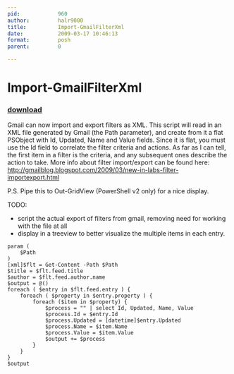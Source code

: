```yaml
---
pid:            960
author:         halr9000
title:          Import-GmailFilterXml
date:           2009-03-17 10:46:13
format:         posh
parent:         0

---
```


# Import-GmailFilterXml

### [download](Scripts\960.ps1)

Gmail can now import and export filters as XML. This script will read in an XML file generated by Gmail (the Path parameter), and create from it a flat PSObject with Id, Updated, Name and Value fields.  Since it is flat, you must use the Id field to correlate the filter criteria and actions.  As far as I can tell, the first item in a filter is the criteria, and any subsequent ones describe the action to take.  More info about filter import/export can be found here: http://gmailblog.blogspot.com/2009/03/new-in-labs-filter-importexport.html

P.S. Pipe this to Out-GridView (PowerShell v2 only) for a nice display.

TODO: 
- script the actual export of filters from gmail, removing need for working with the file at all
- display in a treeview to better visualize the multiple items in each entry.

```posh
param (
	$Path
)
[xml]$flt = Get-Content -Path $Path
$title = $flt.feed.title
$author = $flt.feed.author.name
$output = @()
foreach ( $entry in $flt.feed.entry ) {
	foreach ( $property in $entry.property ) {
		foreach ($item in $property) {
			$process = "" | select Id, Updated, Name, Value
			$process.Id = $entry.Id
			$process.Updated = [datetime]$entry.Updated
			$process.Name = $item.Name
			$process.Value = $item.Value
			$output += $process
		}
	}
}
$output
```
